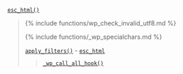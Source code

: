 <p><code><a href="https://developer.wordpress.org/reference/functions/esc_html/">esc_html()</a></code></p>

<blockquote>

{% include functions/wp_check_invalid_utf8.md %}

{% include functions/_wp_specialchars.md %}

 [`apply_filters()`](https://developer.wordpress.org/reference/functions/apply_filters/) - [`esc_html`](https://developer.wordpress.org/reference/hooks/esc_html/)
 
> [`_wp_call_all_hook()`](https://developer.wordpress.org/reference/functions/_wp_call_all_hook/)

</blockquote>